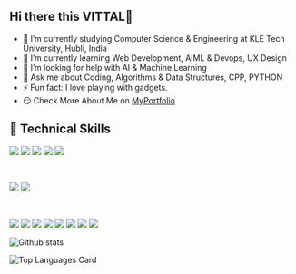 ## Hi there this VITTAL👋

- 🔭 I’m currently studying Computer Science & Engineering at KLE Tech University, Hubli, India
- 🌱 I’m currently learning Web Development, AIML & Devops, UX Design
- 🤔 I’m looking for help with AI & Machine Learning
- 💬 Ask me about Coding, Algorithms & Data Structures, CPP, PYTHON 
- ⚡ Fun fact: I love playing with gadgets.
- 😏 Check More About Me on [MyPortfolio](https://vittalab.github.io/Portfolio/)



## 💼 Technical Skills

![](https://img.shields.io/badge/Code-React-informational?style=flat&logo=react&color=61DAFB)
![](https://img.shields.io/badge/Code-JavaScript-informational?style=flat&logo=JavaScript&color=F7DF1E)
![](https://img.shields.io/badge/Code-HTML5-informational?style=flat&logo=HTML5&color=E34F26)
![](https://img.shields.io/badge/Code-SQLite-informational?style=flat&logo=SQLite&color=003B57)
![](https://img.shields.io/badge/Code-Django-informational?style=flat&logo=Django&color=F05031)

</br>

![](https://img.shields.io/badge/Style-Bootstrap-informational?style=flat&logo=Bootstrap&color=7952B3)
![](https://img.shields.io/badge/Style-CSS3-informational?style=flat&logo=CSS3&color=1572B6)


</br>

![](https://img.shields.io/badge/Tools-Figma-informational?style=flat&logo=Figma&color=F24E1E)
![](https://img.shields.io/badge/Tools-NPM-informational?style=flat&logo=NPM&color=CB3837)
![](https://img.shields.io/badge/Tools-Heroku-informational?style=flat&logo=Heroku&color=430098)
![](https://img.shields.io/badge/Tools-Git-informational?style=flat&logo=Git&color=F05032)
![](https://img.shields.io/badge/Tools-GitHub-informational?style=flat&logo=GitHub&color=181717)
![](https://img.shields.io/badge/Tools-PyTorch-informational?style=flat&logo=Pytorch&color=181717)
![](https://img.shields.io/badge/Tools-Tensorflow-informational?style=flat&logo=tensorflow&color=181717)
![](https://img.shields.io/badge/Tools-Docker-informational?style=flat&logo=Docker&color=181717)
</br>




<!-- [![Vittal’s github stats](https://github-readme-stats.vercel.app/api?username=VittalAB)](https://github.com/VittalAB) -->

![Github stats](https://github-readme-stats.vercel.app/api?username=VittalAB&show_icons=true&count_private=true)

<!-- [![Top Langs](https://github-readme-stats.vercel.app/api/top-langs/?username=VittalAB&layout=compact)](https://github.com/VittalAB) -->

![Top Languages Card](https://github-readme-stats.vercel.app/api/top-langs/?username=VittalAB&hide=php&theme=highcontras)
